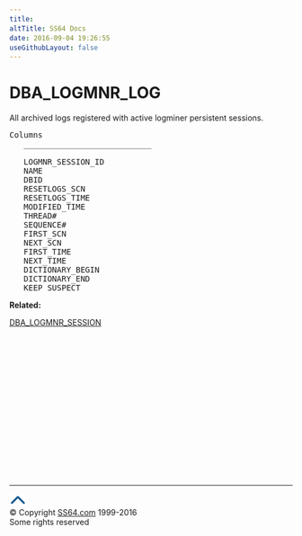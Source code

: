 ```yaml
---
title:
altTitle: SS64 Docs
date: 2016-09-04 19:26:55
useGithubLayout: false
---
```

<!-- #BeginLibraryItem "/Library/head_orad.lbi" --><!-- #EndLibraryItem --><h1>DBA_LOGMNR_LOG</h1>
<p> All archived logs registered with active logminer persistent sessions.</p> 
 
<pre>Columns
   ___________________________
 
   LOGMNR_SESSION_ID
   NAME
   DBID
   RESETLOGS_SCN
   RESETLOGS_TIME
   MODIFIED_TIME
   THREAD#
   SEQUENCE#
   FIRST_SCN
   NEXT_SCN
   FIRST_TIME
   NEXT_TIME
   DICTIONARY_BEGIN
   DICTIONARY_END
   KEEP SUSPECT
</pre>
<p><b>Related:</b></p>
<p><a href="DBA_LOGMNR_SESSION.html">DBA_LOGMNR_SESSION</a><br>
</p><!-- #BeginLibraryItem "/Library/foot_orad.lbi" --><p>
<!-- oracle-footer -->
<ins class="adsbygoogle" style="display:inline-block;width:300px;height:250px" data-ad-client="ca-pub-6140977852749469" data-ad-slot="4275490898"></ins>
<script>
(adsbygoogle = window.adsbygoogle || []).push({});
</script></p>
<hr>
<div id="bl" class="footer"><a href="DBA_LOGMNR_LOG.html#"><img src="../images/top.png" width="30" height="22" alt="Back to the Top"></a></div>
<div id="br" class="footer, tagline">© Copyright <a href="http://ss64.com/">SS64.com</a> 1999-2016<br>
Some rights reserved</div>
<!-- #EndLibraryItem -->

